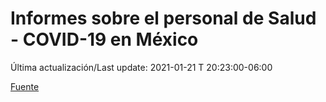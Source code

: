 # Informes sobre el personal de Salud - COVID-19 en México
 
Última actualización/Last update: 2021-01-21 T 20:23:00-06:00

 [Fuente](https://www.gob.mx/salud/documentos/informes-sobre-el-personal-de-salud-covid-19-en-mexico)
